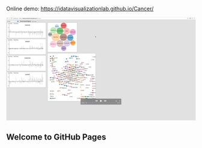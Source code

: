 Online demo: https://idatavisualizationlab.github.io/Cancer/

[![ScreenShot](https://github.com/iDataVisualizationLab/Cancer/blob/master/ThumbnailDemo.png)](http://www.myweb.ttu.edu/vinhtngu/demo/CancerDemo.mp4)

## Welcome to GitHub Pages

